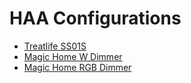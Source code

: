 # HAA Configurations

- [Treatlife SS01S](https://github.com/iKrushYou/haa-configurations/blob/main/treatlife-ss01s.md)
- [Magic Home W Dimmer](https://github.com/iKrushYou/haa-configurations/blob/main/magic-home-dimmer.md#w-dimmer)
- [Magic Home RGB Dimmer](https://github.com/iKrushYou/haa-configurations/blob/main/magic-home-dimmer.md#rgb-dimmer)
